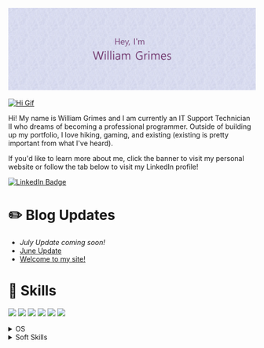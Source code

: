 [![William's Github Banner](./assets/github_read_me_header.png)](https://williamgrimes.me)

[![Hi Gif](https://media0.giphy.com/media/xT9IgG50Fb7Mi0prBC/giphy.gif?cid=ecf05e47m8p4ejxr4ip22r4mhw9p2ufa8ap06osxwb733no9&rid=giphy.gif&ct=g)](https://media0.giphy.com/media/xT9IgG50Fb7Mi0prBC/giphy.gif?cid=ecf05e47m8p4ejxr4ip22r4mhw9p2ufa8ap06osxwb733no9&rid=giphy.gif&ct=g)

Hi!  My name is William Grimes and I am currently an IT Support Technician II who dreams of becoming a professional programmer.  Outside of building up my portfolio, I love hiking, gaming, and existing (existing is pretty important from what I've heard).

If you'd like to learn more about me, click the banner to visit my personal website or follow the tab below to visit my LinkedIn profile!

[![LinkedIn Badge](https://img.shields.io/badge/LinkedIn-Profile-blue?logo=linkedin&logoColor=white&color=0D76A8)](https://www.linkedin.com/in/william-grimes-47b263140/)

# :pencil2: Blog Updates
  * *July Update coming soon!*
  * [June Update](https://williamgrimes.me/june-update/)
  * [Welcome to my site!](https://williamgrimes.me/welcome-to-my-site/)

# :dart: Skills

![](https://img.shields.io/badge/Code-C%2B%2B-blueviolet?logo=cplusplus&logoColor=white)
![](https://img.shields.io/badge/Code-JavaScript-blueviolet?logo=JavaScript&logoColor=white)
![](https://img.shields.io/badge/Code-Python-blueviolet?logo=Python&logoColor=white)
![](https://img.shields.io/badge/Code-HTML5-blueviolet?logo=html5&logoColor=white)
![](https://img.shields.io/badge/Code-MySQL-blueviolet?logo=mysql&logoColor=white)
![](https://img.shields.io/badge/Code-MongoDB-blueviolet?logo=Mongodb&logoColor=white)

<details>
<summary>OS</summary>
![](https://img.shields.io/badge/OS-Windows-blue?logo=windows&logoColor=white)
</details>

<details>
<summary>Soft Skills</summary>
 ![Communication]()
 [![Patience]()]()
 [![Time Management]()]()
 [![Accountable]()]()
 [![Motivated]()]()
 [![Critical Thinking]()]()
 [![Team Work]()]()
 [![Adept]()]()
</details>
